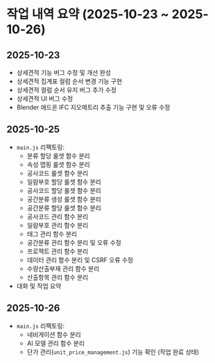 # 작업 내역 요약 (2025-10-23 ~ 2025-10-26)

## 2025-10-23
- 상세견적 기능 버그 수정 및 개선 완성
- 상세견적 집계표 컬럼 순서 변경 기능 구현
- 상세견적 컬럼 순서 유지 버그 추가 수정
- 상세견적 UI 버그 수정
- Blender 애드온 IFC 지오메트리 추출 기능 구현 및 오류 수정

## 2025-10-25
- `main.js` 리팩토링:
  - 분류 할당 룰셋 함수 분리
  - 속성 맵핑 룰셋 함수 분리
  - 공사코드 룰셋 함수 분리
  - 일람부호 할당 룰셋 함수 분리
  - 공사코드 할당 룰셋 함수 분리
  - 공간분류 생성 룰셋 함수 분리
  - 공간분류 할당 룰셋 함수 분리
  - 공사코드 관리 함수 분리
  - 일람부호 관리 함수 분리
  - 태그 관리 함수 분리
  - 공간분류 관리 함수 분리 및 오류 수정
  - 프로젝트 관리 함수 분리
  - 데이터 관리 함수 분리 및 CSRF 오류 수정
  - 수량산출부재 관리 함수 분리
  - 산출항목 관리 함수 분리
- 대화 및 작업 요약

## 2025-10-26
- `main.js` 리팩토링:
  - 네비게이션 함수 분리
  - AI 모델 관리 함수 분리
  - 단가 관리(`unit_price_management.js`) 기능 확인 (작업 완료 상태)
